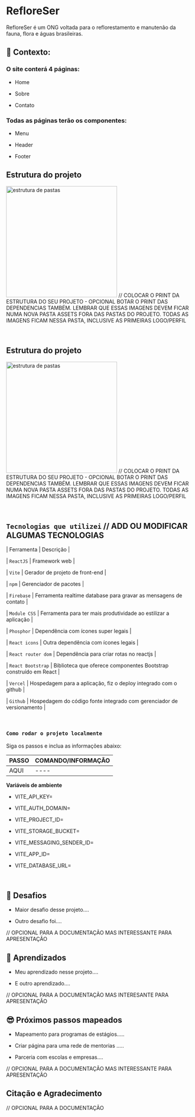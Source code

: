 # RefloreSer

RefloreSer é um ONG voltada para o reflorestamento e manutenão da fauna, flora e águas brasileiras.

## 🚀 Contexto:

### O site conterá 4 páginas:

* Home

* Sobre

* Contato

### Todas as páginas terão os componentes:

* Menu

* Header

* Footer

## Estrutura do projeto
<img src="assets/estrutura-de-pastas.png" alt="estrutura de pastas" width="300"> // COLOCAR O PRINT DA ESTRUTURA DO SEU PROJETO - OPCIONAL BOTAR O PRINT DAS DEPENDENCIAS TAMBÉM. LEMBRAR QUE ESSAS IMAGENS DEVEM FICAR NUMA NOVA PASTA ASSETS FORA DAS PASTAS DO PROJETO. TODAS AS IMAGENS FICAM NESSA PASTA, INCLUSIVE AS PRIMEIRAS LOGO/PERFIL

<br />

## Estrutura do projeto

<img src="assets/estrutura-de-pastas.png" alt="estrutura de pastas" width="300"> // COLOCAR O PRINT DA ESTRUTURA DO SEU PROJETO - OPCIONAL BOTAR O PRINT DAS DEPENDENCIAS TAMBÉM. LEMBRAR QUE ESSAS IMAGENS DEVEM FICAR NUMA NOVA PASTA ASSETS FORA DAS PASTAS DO PROJETO. TODAS AS IMAGENS FICAM NESSA PASTA, INCLUSIVE AS PRIMEIRAS LOGO/PERFIL

<br />

##  `Tecnologias que utilizei` // ADD OU MODIFICAR ALGUMAS TECNOLOGIAS  

| Ferramenta | Descrição |

| `ReactJS` | Framework web |

| `Vite` | Gerador de projeto de front-end |

| `npm` | Gerenciador de pacotes |

| `Firebase` | Ferramenta realtime database para gravar as mensagens de contato |

| `Module CSS` | Ferramenta para ter mais produtividade ao estilizar a aplicação |

| `Phosphor` | Dependência com ícones super legais |

| `React icons` | Outra dependência com ícones legais |

| `React router dom` | Dependência para criar rotas no reactjs |

| `React Bootstrap` | Biblioteca que oferece componentes Bootstrap construído em React |

| `Vercel` | Hospedagem para a aplicação, fiz o deploy integrado com o github |

| `Github` | Hospedagem do código fonte integrado com gerenciador de versionamento |

<br />

###  `Como rodar o projeto localmente` 

Siga os passos e inclua as informações abaixo:

| PASSO | COMANDO/INFORMAÇÃO |
| ---- | ----|
| AQUI | ---- |

**Variáveis de ambiente**

* VITE_API_KEY=

* VITE_AUTH_DOMAIN=

* VITE_PROJECT_ID=

* VITE_STORAGE_BUCKET=

* VITE_MESSAGING_SENDER_ID=

* VITE_APP_ID=

* VITE_DATABASE_URL=

<br  />

## 💪 Desafios 

- Maior desafio desse projeto....

- Outro desafio foi....

// OPCIONAL PARA A DOCUMENTAÇÃO MAS INTERESSANTE PARA APRESENTAÇÃO 

## 💪 Aprendizados

- Meu aprendizado nesse projeto....

- E outro aprendizado.... 

// OPCIONAL PARA A DOCUMENTAÇÃO MAS INTERESANTE PARA APRESENTAÇÃO 

## 😎 Próximos passos mapeados

- Mapeamento para programas de estágios.....

- Criar página para uma rede de mentorias .....

- Parceria com escolas e empresas....

// OPCIONAL PARA A DOCUMENTAÇÃO MAS INTERESSANTE PARA APRESENTAÇÃO 


## Citação e Agradecimento 

// OPCIONAL PARA A DOCUMENTAÇÃO 
